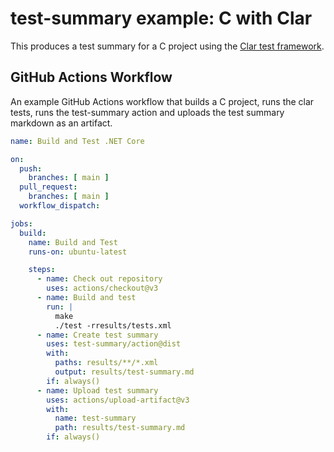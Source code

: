 test-summary example: C with Clar
=================================

This produces a test summary for a C project using the [Clar test framework](https://github.com/clar-test/clar).

GitHub Actions Workflow
-----------------------

An example GitHub Actions workflow that builds a C project, runs the clar tests, runs the test-summary action and uploads the test summary markdown as an artifact.

```yaml
name: Build and Test .NET Core

on:
  push:
    branches: [ main ]
  pull_request:
    branches: [ main ]
  workflow_dispatch:

jobs:
  build:
    name: Build and Test
    runs-on: ubuntu-latest

    steps:
      - name: Check out repository
        uses: actions/checkout@v3
      - name: Build and test
        run: |
          make
          ./test -rresults/tests.xml
      - name: Create test summary
        uses: test-summary/action@dist
        with:
          paths: results/**/*.xml
          output: results/test-summary.md
        if: always()
      - name: Upload test summary
        uses: actions/upload-artifact@v3
        with:
          name: test-summary
          path: results/test-summary.md
        if: always()
```
